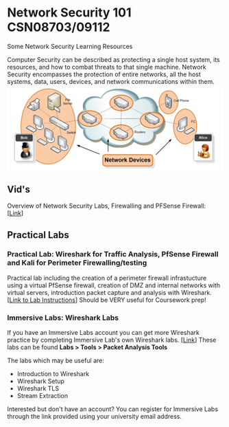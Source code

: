 # Network Security 101 CSN08703/09112
Some Network Security Learning Resources

Computer Security can be described as protecting a single host system, its resources, and how to combat threats to that single machine. Network Security encompasses the protection of entire networks, all the host systems, data, users, devices, and network communications within them. 
![image](https://github.com/SecretishSquirrel/network_security/blob/master/NetworkDevices.JPG)

## Vid's
Overview of Network Security Labs, Firewalling and PFSense Firewall: [<a href="https://youtu.be/pbhJSvEXZrw">Link</a>]

## Practical Labs
### Practical Lab: Wireshark for Traffic Analysis, PfSense Firewall and Kali for Perimeter Firewalling/testing
Practical lab including the creation of a perimeter firewall infrastucture using a virtual PfSense firewall, creation of DMZ and internal networks with virtual servers, introduction packet capture and analysis with Wireshark. [<a href="https://github.com/SecretishSquirrel/network_security/blob/master/Lab04_PfSense_Wireshark.pdf">Link to Lab Instructions</a>]
Should be VERY useful for Coursework prep!

### Immersive Labs: Wireshark Labs 
If you have an Immersive Labs account you can get more Wireshark practice by completing Immersive Lab's own Wireshark labs. [<a href="https://dca.immersivelabs.online">Link</a>]
These labs can be found **Labs > Tools > Packet Analysis Tools**

The labs which may be useful are:
- Introduction to Wireshark
- Wireshark Setup
- Wireshark TLS
- Stream Extraction

Interested but don't have an account? You can register for Immersive Labs through the link provided using your university email address.

